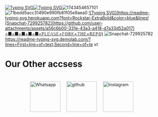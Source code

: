 [![Typing SVG](https://readme-typing-svg.demolab.com/?lines=First+line+of+text;Second+line+of+text)](https://git.io/typing-svg)[![Typing SVG](https://readme-typing-svg.demolab.com/?lines=First+line+of+text;Second+line+of+text)](https://git.io/typing-svg)![1743454657101](https://github.com/user-attachments/assets/224a6e09-5d5b-4d6b-beb6-503b7039acdb)
![71bedd5acc31490e990fb81f05e9aea0](https://github.com/user-attachments/assets/7cd207ad-18ff-49bc-9942-492cf4e9e20c)
[![Typing SVG](https://readme-typing-svg.herokuapp.com?font=Rockstar-ExtraBold&color=blue&lines![Snapchat-729925782](https://github.com/user-attachments/assets/a56c6b00-331e-43a3-a418-d7a33d52a017)
=■+■+■+■+■+ℙ𝕃𝔼𝔸𝕊𝔼+𝔽𝕆ℝ𝕂+𝕋ℍ𝔼+ℝ𝔼ℙ𝕆)](https://git.io/typing-svg)
![Snapchat-729925782](https://github.com/user-attachments/assets/2e4fc968-1725-4d2b-9ce6-18ae6267a3cd)
https://readme-typing-svg.demolab.com/?lines=First+line+of+text;Second+line+of+te
xt<!DOCTYPE html>
<html lang="en">
<head>
  <meta charset="UTF-8">
  <title>Display Logos</title>
  <style>
    .logos-container {
      display: flex;
      gap: 20px;
      align-items: center;
      justify-content: center;
      margin-top: 40px;
    }
    .logo {
      width: 100px;
      height: auto;
      object-fit: contain;
    }
  </style>
</head>
<body>
  <h1>Our Other accsess</h1>
  <div class="logos-container">
    <img src="Whatsapp.png" alt="Whatsapp" class="logo">
    <img src="github.png" alt="github" class="logo">
    <img src="instagram.png" alt="Instagram" class="logo">
    <!-- Add more logos as needed -->
  </div>
</body>
</html>
